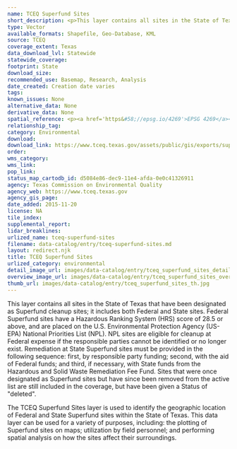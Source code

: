 ```yaml
---
name: TCEQ Superfund Sites
short_description: <p>This layer contains all sites in the State of Texas that have been designated as Superfund cleanup sites.</p>
type: Vector
available_formats: Shapefile, Geo-Database, KML
source: TCEQ
coverage_extent: Texas
data_download_lvl: Statewide
statewide_coverage: 
footprint: State
download_size: 
recommended_use: Basemap, Research, Analysis
date_created: Creation date varies
tags: 
known_issues: None
alternative_data: None
derivative_data: None
spatial_reference: <p><a href='https&#58;//epsg.io/4269'>EPSG 4269</a></p>
relationship_tag: 
category: Environmental
download: 
download_link: https://www.tceq.texas.gov/assets/public/gis/exports/superfund_sites_point_shp.zip
order: 
wms_category: 
wms_link: 
pop_link: 
status_map_cartodb_id: d5084e86-dec9-11e4-afda-0e0c41326911
agency: Texas Commission on Environmental Quality
agency_web: https://www.tceq.texas.gov
agency_gis_page: 
date_added: 2015-11-20
license: NA
tile_index: 
supplemental_report: 
lidar_breaklines: 
urlized_name: tceq-superfund-sites
filename: data-catalog/entry/tceq-superfund-sites.md
layout: redirect.njk
title: TCEQ Superfund Sites
urlized_category: environmental
detail_image_url: images/data-catalog/entry/tceq_superfund_sites_detail.jpg
overview_image_url: images/data-catalog/entry/tceq_superfund_sites_overview.jpg
thumb_url: images/data-catalog/entry/tceq_superfund_sites_th.jpg
---
```


This layer contains all sites in the State of Texas that have been designated as Superfund cleanup sites; it includes both Federal and State sites. Federal Superfund sites have a Hazardous Ranking System (HRS) score of 28.5 or above, and are placed on the U.S. Environmental Protection Agency (US-EPA) National Priorities List (NPL). NPL sites are eligible for cleanup at Federal expense if the responsible parties cannot be identified or no longer exist. Remediation at State Superfund sites must be provided in the following sequence: first, by responsible party funding; second, with the aid of Federal funds; and third, if necessary, with State funds from the Hazardous and Solid Waste Remediation Fee Fund. Sites that were once designated as Superfund sites but have since been removed from the active list are still included in the coverage, but have been given a Status of "deleted".
 
 The TCEQ Superfund Sites layer is used to identify the geographic location of Federal and State Superfund sites within the State of Texas. This data layer can be used for a variety of purposes, including: the plotting of Superfund sites on maps; utilization by field personnel; and performing spatial analysis on how the sites affect their surroundings.



